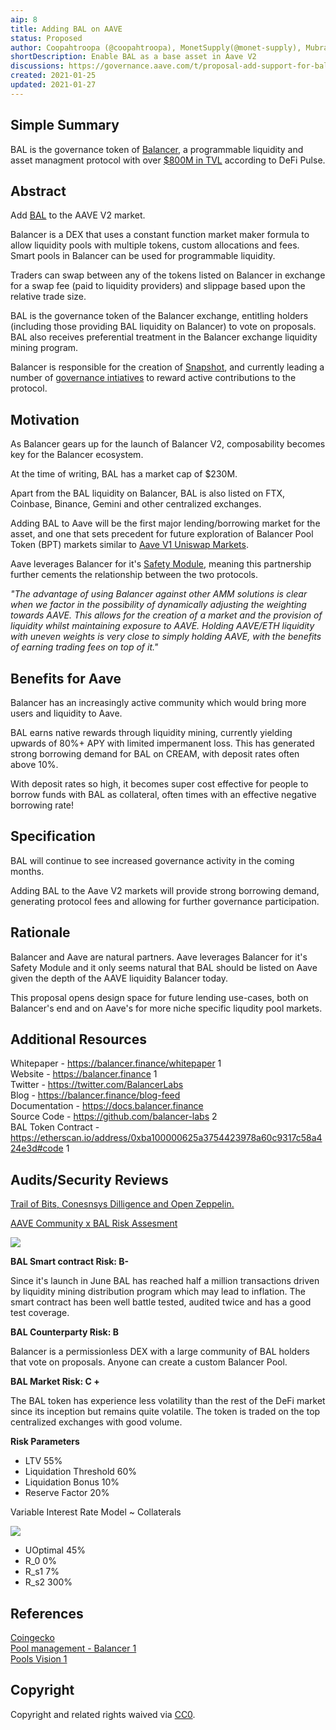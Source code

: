 ```yaml
---
aip: 8
title: Adding BAL on AAVE  
status: Proposed  
author: Coopahtroopa (@coopahtroopa), MonetSupply(@monet-supply), Mubrais (@mubaris)  
shortDescription: Enable BAL as a base asset in Aave V2  
discussions: https://governance.aave.com/t/proposal-add-support-for-bal/1787  
created: 2021-01-25
updated: 2021-01-27
---
```


## Simple Summary

BAL is the governance token of [Balancer](https://pools.balancer.exchange/#/explore), a programmable liquidity and asset managment protocol with over [$800M in TVL](https://defipulse.com/balancer) according to DeFi Pulse.

## Abstract

Add [BAL](https://etherscan.io/token/0xba100000625a3754423978a60c9317c58a424e3d) to the AAVE V2 market.

Balancer is a DEX that uses a constant function market maker formula to allow liquidity pools with multiple tokens, custom allocations and fees. Smart pools in Balancer can be used for programmable liquidity. 

Traders can swap between any of the tokens listed on Balancer in exchange for a swap fee (paid to liquidity providers) and slippage based upon the relative trade size. 

BAL is the governance token of the Balancer exchange, entitling holders (including those providing BAL liquidity on Balancer) to vote on proposals. BAL also receives preferential treatment in the Balancer exchange liquidity mining program.

Balancer is responsible for the creation of [Snapshot](https://snapshot.page/#/), and currently leading a number of [governance intiatives](https://snapshot.page/#/balancer/proposal/QmXQpKyw1BvYgZtvC2KGqrDezWBfSUBEKK77Kx866yBLYf) to reward active contributions to the protocol.

## Motivation

As Balancer gears up for the launch of Balancer V2, composability becomes key for the Balancer ecosystem.

At the time of writing, BAL has a market cap of $230M.

Apart from the BAL liquidity on Balancer, BAL is also listed on FTX, Coinbase, Binance, Gemini and other centralized exchanges.

Adding BAL to Aave will be the first major lending/borrowing market for the asset, and one that sets precedent for future exploration of Balancer Pool Token (BPT) markets similar to [Aave V1 Uniswap Markets](https://medium.com/aave/the-uniswap-market-is-live-on-aave-protocol-12b5a4cc5e2).

Aave leverages Balancer for it's [Safety Module](https://docs.aave.com/aavenomics/safety-module), meaning this partnership further cements the relationship between the two protocols.

*"The advantage of using Balancer against other AMM solutions is clear when we factor in the possibility of dynamically adjusting the weighting towards AAVE. This allows for the creation of a market and the provision of liquidity whilst maintaining exposure to AAVE. Holding AAVE/ETH liquidity with uneven weights is very close to simply holding AAVE, with the benefits of earning trading fees on top of it."*


## Benefits for Aave
Balancer has an increasingly active community which would bring more users and liquidity to Aave.

BAL earns native rewards through liquidity mining, currently yielding upwards of 80%+ APY with limited impermanent loss. This has generated strong borrowing demand for BAL on CREAM, with deposit rates often above 10%.

With deposit rates so high, it becomes super cost effective for people to borrow funds with BAL as collateral, often times with an effective negative borrowing rate!

## Specification
BAL will continue to see increased governance activity in the coming months.

Adding BAL to the Aave V2 markets will provide strong borrowing demand, generating protocol fees and allowing for further governance participation.

## Rationale

Balancer and Aave are natural partners. Aave leverages Balancer for it's Safety Module and it only seems natural that BAL should be listed on Aave given the depth of the AAVE liquidity Balancer today.

This proposal opens design space for future lending use-cases, both on Balancer's end and on Aave's for more niche specific liqudity pool markets.

## Additional Resources

Whitepaper - https://balancer.finance/whitepaper 1  
Website - https://balancer.finance 1  
Twitter - https://twitter.com/BalancerLabs  
Blog - https://balancer.finance/blog-feed  
Documentation - https://docs.balancer.finance  
Source Code - https://github.com/balancer-labs 2  
BAL Token Contract - https://etherscan.io/address/0xba100000625a3754423978a60c9317c58a424e3d#code 1  


## Audits/Security Reviews
[Trail of Bits, Conesnsys Dilligence and Open Zeppelin.](https://docs.balancer.finance/core-concepts/security/audits)  

[AAVE Community x BAL Risk Assesment](https://governance.aave.com/t/proposal-add-support-for-bal/1787/6?u=coopahtroopa)  

![](https://i.imgur.com/lrXmHFD.png)  

**BAL Smart contract Risk: B-**

Since it's launch in June BAL has reached half a million transactions driven by liquidity mining distribution program which may lead to inflation. The smart contract has been well battle tested, audited twice and has a good test coverage.

**BAL Counterparty Risk: B**

Balancer is a permissionless DEX with a large community of BAL holders that vote on proposals. Anyone can create a custom Balancer Pool.

**BAL Market Risk: C +**

The BAL token has experience less volatility than the rest of the DeFi market since its inception but remains quite volatile. The token is traded on the top centralized exchanges with good volume.

**Risk Parameters**

- LTV 55%
- Liquidation Threshold 60%
- Liquidation Bonus 10%
- Reserve Factor 20%

Variable Interest Rate Model ~ Collaterals

![](https://i.imgur.com/35kPGuC.png)

- UOptimal 45%
- R_0 0%
- R_s1 7%
- R_s2 300%

## References
[Coingecko](https://www.coingecko.com/en/coins/balancer)  
[Pool management - Balancer 1](https://pools.balancer.exchange/#/explore?type=shared&token=0xba100000625a3754423978a60c9317c58a424e3d)  
[Pools Vision 1](http://pools.vision/)  

## Copyright

Copyright and related rights waived via [CC0](https://creativecommons.org/publicdomain/zero/1.0/).

